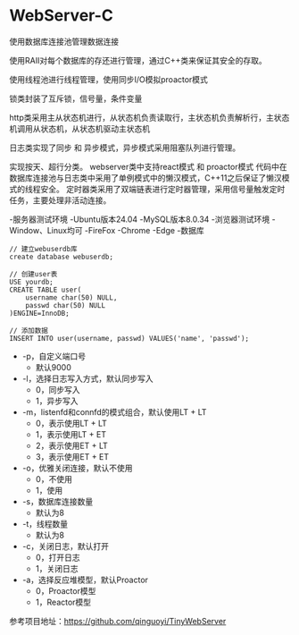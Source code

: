# WebServer-C
使用数据库连接池管理数据连接

使用RAII对每个数据库的存还进行管理，通过C++类来保证其安全的存取。

使用线程池进行线程管理，使用同步I/O模拟proactor模式

锁类封装了互斥锁，信号量，条件变量

http类采用主从状态机进行，从状态机负责读取行，主状态机负责解析行，主状态机调用从状态机，从状态机驱动主状态机

日志类实现了同步 和 异步模式，异步模式采用阻塞队列进行管理。

实现按天、超行分类。
webserver类中支持react模式 和 proactor模式
代码中在数据库连接池与日志类中采用了单例模式中的懒汉模式，C++11之后保证了懒汉模式的线程安全。
定时器类采用了双端链表进行定时器管理，采用信号量触发定时任务，主要处理非活动连接。

-服务器测试环境
  -Ubuntu版本24.04
  -MySQL版本8.0.34
-浏览器测试环境
  -Window、Linux均可
  -FireFox
  -Chrome
  -Edge
-数据库
~~~
// 建立webuserdb库
create database webuserdb;

// 创建user表
USE yourdb;
CREATE TABLE user(
    username char(50) NULL,
    passwd char(50) NULL
)ENGINE=InnoDB;

// 添加数据
INSERT INTO user(username, passwd) VALUES('name', 'passwd');
~~~

* -p，自定义端口号
  * 默认9000
* -l，选择日志写入方式，默认同步写入
  * 0，同步写入
  * 1，异步写入
* -m，listenfd和connfd的模式组合，默认使用LT + LT
  * 0，表示使用LT + LT
  * 1，表示使用LT + ET
  * 2，表示使用ET + LT
  * 3，表示使用ET + ET
* -o，优雅关闭连接，默认不使用
  * 0，不使用
  * 1，使用
* -s，数据库连接数量
  * 默认为8
* -t，线程数量
  * 默认为8
* -c，关闭日志，默认打开
  * 0，打开日志
  * 1，关闭日志
* -a，选择反应堆模型，默认Proactor
  * 0，Proactor模型
  * 1，Reactor模型
 
参考项目地址：https://github.com/qinguoyi/TinyWebServer
